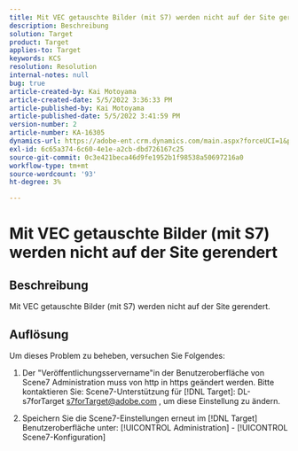 ```yaml
---
title: Mit VEC getauschte Bilder (mit S7) werden nicht auf der Site gerendert
description: Beschreibung
solution: Target
product: Target
applies-to: Target
keywords: KCS
resolution: Resolution
internal-notes: null
bug: true
article-created-by: Kai Motoyama
article-created-date: 5/5/2022 3:36:33 PM
article-published-by: Kai Motoyama
article-published-date: 5/5/2022 3:41:59 PM
version-number: 2
article-number: KA-16305
dynamics-url: https://adobe-ent.crm.dynamics.com/main.aspx?forceUCI=1&pagetype=entityrecord&etn=knowledgearticle&id=f64e2e21-89cc-ec11-a7b5-6045bd00d995
exl-id: 6c65a374-6c60-4e1e-a2cb-dbd726167c25
source-git-commit: 0c3e421beca46d9fe1952b1f98538a50697216a0
workflow-type: tm+mt
source-wordcount: '93'
ht-degree: 3%

---
```


# Mit VEC getauschte Bilder (mit S7) werden nicht auf der Site gerendert

## Beschreibung


Mit VEC getauschte Bilder (mit S7) werden nicht auf der Site gerendert.


## Auflösung


Um dieses Problem zu beheben, versuchen Sie Folgendes:

1. Der &quot;Veröffentlichungsservername&quot;in der Benutzeroberfläche von Scene7 Administration muss von http in https geändert werden. Bitte kontaktieren Sie: Scene7-Unterstützung für [!DNL Target]: DL-s7forTarget [s7forTarget@adobe.com](mailto:s7forTarget@adobe.com) , um diese Einstellung zu ändern.

2. Speichern Sie die Scene7-Einstellungen erneut im [!DNL Target] Benutzeroberfläche unter: [!UICONTROL Administration] - [!UICONTROL Scene7-Konfiguration]
